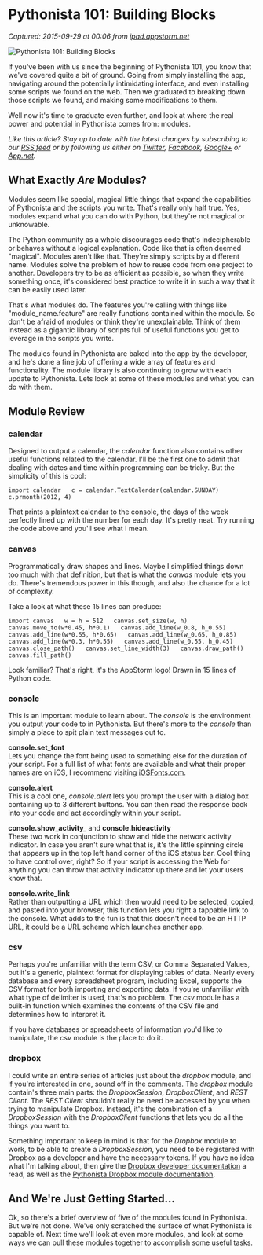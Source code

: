 # Pythonista 101: Building Blocks

_Captured: 2015-09-29 at 00:06 from [ipad.appstorm.net](http://ipad.appstorm.net/how-to/utilities/pythonista-101-building-blocks/)_

![Pythonista 101: Building Blocks](http://cdn.appstorm.net/ipad.appstorm.net/authors/zachlebar2/130613-Header-Img.jpg)

If you've been with us since the beginning of Pythonista 101, you know that we've covered quite a bit of ground. Going from simply installing the app, navigating around the potentially intimidating interface, and even installing some scripts we found on the web. Then we graduated to breaking down those scripts we found, and making some modifications to them.

Well now it's time to graduate even further, and look at where the real power and potential in Pythonista comes from: modules.

_Like this article? Stay up to date with the latest changes by subscribing to our [RSS feed](http://feeds2.feedburner.com/ipadappstorm) or by following us either on [Twitter](https://twitter.com/ipadappstorm), [Facebook](http://facebook.com/ipadappstorm), [Google+](https://plus.google.com/100501393336992877365/posts) or [App.net](https://alpha.app.net/ipadappstorm)._

## What Exactly _Are_ Modules?

Modules seem like special, magical little things that expand the capabilities of Pythonista and the scripts you write. That's really only half true. Yes, modules expand what you can do with Python, but they're not magical or unknowable.

The Python community as a whole discourages code that's indecipherable or behaves without a logical explanation. Code like that is often deemed "magical". Modules aren't like that. They're simply scripts by a different name. Modules solve the problem of how to reuse code from one project to another. Developers try to be as efficient as possible, so when they write something once, it's considered best practice to write it in such a way that it can be easily used later.

That's what modules do. The features you're calling with things like "module_name.feature" are really functions contained within the module. So don't be afraid of modules or think they're unexplainable. Think of them instead as a gigantic library of scripts full of useful functions you get to leverage in the scripts you write.

The modules found in Pythonista are baked into the app by the developer, and he's done a fine job of offering a wide array of features and functionality. The module library is also continuing to grow with each update to Pythonista. Lets look at some of these modules and what you can do with them.

## Module Review

### calendar

Designed to output a calendar, the _calendar_ function also contains other useful functions related to the calendar. I'll be the first one to admit that dealing with dates and time within programming can be tricky. But the simplicity of this is cool:

`import calendar  
c = calendar.TextCalendar(calendar.SUNDAY)  
c.prmonth(2012, 4)`

That prints a plaintext calendar to the console, the days of the week perfectly lined up with the number for each day. It's pretty neat. Try running the code above and you'll see what I mean.

### canvas

Programmatically draw shapes and lines. Maybe I simplified things down too much with that definition, but that is what the _canvas_ module lets you do. There's tremendous power in this though, and also the chance for a lot of complexity.

Take a look at what these 15 lines can produce:

`import canvas  
w = h = 512  
canvas.set_size(w, h)  
canvas.move_to(w*0.45, h*0.1)  
canvas.add_line(w_0.8, h_0.55)  
canvas.add_line(w*0.55, h*0.65)  
canvas.add_line(w_0.65, h_0.85)  
canvas.add_line(w*0.3, h*0.55)  
canvas.add_line(w_0.55, h_0.45)  
canvas.close_path()  
canvas.set_line_width(3)  
canvas.draw_path()  
canvas.fill_path()`

Look familiar? That's right, it's the AppStorm logo! Drawn in 15 lines of Python code.

### console

This is an important module to learn about. The _console_ is the environment you output your code to in Pythonista. But there's more to the _console_ than simply a place to spit plain text messages out to.

**console.set_font**  
Lets you change the font being used to something else for the duration of your script. For a full list of what fonts are available and what their proper names are on iOS, I recommend visiting [iOSFonts.com](http://iosfonts.com/).

**console.alert**  
This is a cool one, _console.alert_ lets you prompt the user with a dialog box containing up to 3 different buttons. You can then read the response back into your code and act accordingly within your script.

**console.show_activity_** and **console.hideactivity**  
These two work in conjunction to show and hide the network activity indicator. In case you aren't sure what that is, it's the little spinning circle that appears up in the top left hand corner of the iOS status bar. Cool thing to have control over, right? So if your script is accessing the Web for anything you can throw that activity indicator up there and let your users know that.

**console.write_link**  
Rather than outputting a URL which then would need to be selected, copied, and pasted into your browser, this function lets you right a tappable link to the console. What adds to the fun is that this doesn't need to be an HTTP URL, it could be a URL scheme which launches another app.

### csv

Perhaps you're unfamiliar with the term CSV, or Comma Separated Values, but it's a generic, plaintext format for displaying tables of data. Nearly every database and every spreadsheet program, including Excel, supports the CSV format for both importing and exporting data. If you're unfamiliar with what type of delimiter is used, that's no problem. The _csv_ module has a built-in function which examines the contents of the CSV file and determines how to interpret it.

If you have databases or spreadsheets of information you'd like to manipulate, the _csv_ module is the place to do it.

### dropbox

I could write an entire series of articles just about the _dropbox_ module, and if you're interested in one, sound off in the comments. The _dropbox_ module contain's three main parts: the _DropboxSession_, _DropboxClient_, and _REST Client_. The _REST Client_ shouldn't really be need be accessed by you when trying to manipulate Dropbox. Instead, it's the combination of a _DropboxSession_ with the _DropboxClient_ functions that lets you do all the things you want to.

Something important to keep in mind is that for the _Dropbox_ module to work, to be able to create a _DropboxSession_, you need to be registered with Dropbox as a developer and have the necessary tokens. If you have no idea what I'm talking about, then give the [Dropbox developer documentation](https://www.dropbox.com/developers/reference) a read, as well as the [Pythonista Dropbox module documentation](http://omz-software.com/pythonista/docs/ios/dropbox.html).

## And We're Just Getting Started…

Ok, so there's a brief overview of five of the modules found in Pythonista. But we're not done. We've only scratched the surface of what Pythonista is capable of. Next time we'll look at even more modules, and look at some ways we can pull these modules together to accomplish some useful tasks.
